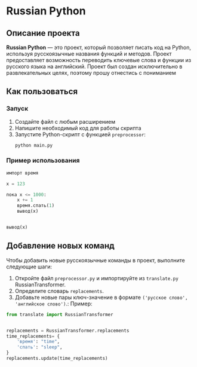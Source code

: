 # Russian Python

## Описание проекта

**Russian Python** — это проект, который позволяет писать код на Python, используя русскоязычные названия функций и методов. Проект предоставляет возможность переводить ключевые слова и функции из русского языка на английский. Проект был создан исключительно в развлекательных целях, поэтому прошу отнестись с пониманием

## Как пользоваться

### Запуск

1. Создайте файл с любым расширением
2. Напишите необходимый код для работы скрипта
3. Запустите Python-скрипт с функцией `preprocessor`:
   ```bash
   python main.py
   ```

### Пример использования

```python
импорт время

x = 123

пока x <= 1000:
    x += 1
    время.спать(1)
    вывод(x)


вывод(x)
```

## Добавление новых команд

Чтобы добавить новые русскоязычные команды в проект, выполните следующие шаги:

1. Откройте файл `preprocessor.py` и импортируйте из `translate.py` RussianTransformer.
2. Определите словарь `replacements`.
3. Добавьте новые пары ключ-значение в формате `('русское слово', 'английское слово')`.:
Пример:

```python
from translate import RussianTransformer


replacements = RussianTransformer.replacements
time_replacements= {
    'время': "time",
    'спать': "sleep",
}
replacements.update(time_replacements)
